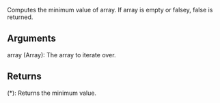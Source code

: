 Computes the minimum value of array. If array is empty or falsey, false is returned.


## Arguments
array (Array): The array to iterate over.


## Returns
(*): Returns the minimum value.
